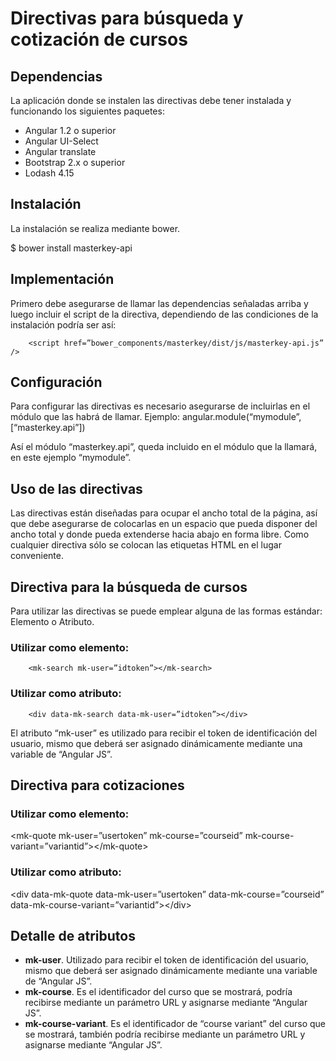 # Directivas para búsqueda y cotización de cursos

Dependencias
------------

La aplicación donde se instalen las directivas debe tener instalada y funcionando los siguientes paquetes:
* Angular 1.2 o superior
* Angular UI-Select
* Angular translate
* Bootstrap 2.x o superior
* Lodash 4.15

Instalación
-----------

La instalación se realiza mediante bower.

$ bower install masterkey-api


Implementación
--------------

Primero debe asegurarse de llamar las dependencias señaladas arriba y luego incluir el script de la directiva, dependiendo de las condiciones de la instalación podría ser así:

        <script href=”bower_components/masterkey/dist/js/masterkey-api.js” />


Configuración
-------------

Para configurar las directivas es necesario asegurarse de incluirlas en el módulo que las habrá de llamar. Ejemplo:
angular.module(“mymodule”, [“masterkey.api”])

Así el módulo “masterkey.api”, queda incluido en el módulo que la llamará, en este ejemplo “mymodule”.

Uso de las directivas
---------------------

Las directivas están diseñadas para ocupar el ancho total de la página, así que debe asegurarse de colocarlas en un espacio que pueda disponer del ancho total y donde pueda extenderse hacia abajo en forma libre.
Como cualquier directiva sólo se colocan las etiquetas HTML en el lugar conveniente.


Directiva para la búsqueda de cursos
------------------------------------

Para utilizar las directivas se puede emplear alguna de las formas estándar: Elemento o Atributo.
### Utilizar como elemento:
        <mk-search mk-user=”idtoken”></mk-search>

### Utilizar como atributo:
        <div data-mk-search data-mk-user=”idtoken”></div>
El atributo “mk-user” es utilizado para recibir el token de identificación del usuario, mismo que deberá ser asignado dinámicamente mediante una variable de “Angular JS”.

Directiva para cotizaciones
---------------------------

### Utilizar como elemento:
&lt;mk-quote mk-user=”usertoken” mk-course=”courseid” mk-course-variant=”variantid”&gt;&lt;/mk-quote&gt;

### Utilizar como atributo:
&lt;div data-mk-quote data-mk-user=”usertoken” data-mk-course=”courseid” data-mk-course-variant=”variantid”&gt;&lt;/div&gt;

Detalle de atributos
--------------------

* **mk-user**. Utilizado para recibir el token de identificación del usuario, mismo que deberá ser asignado dinámicamente mediante una variable de “Angular JS”.
* **mk-course**. Es el identificador del curso que se mostrará, podría recibirse mediante un parámetro URL y asignarse mediante “Angular JS”.
* **mk-course-variant**. Es el identificador de “course variant” del curso que se mostrará, también podría recibirse mediante un parámetro URL y asignarse mediante “Angular JS”.

